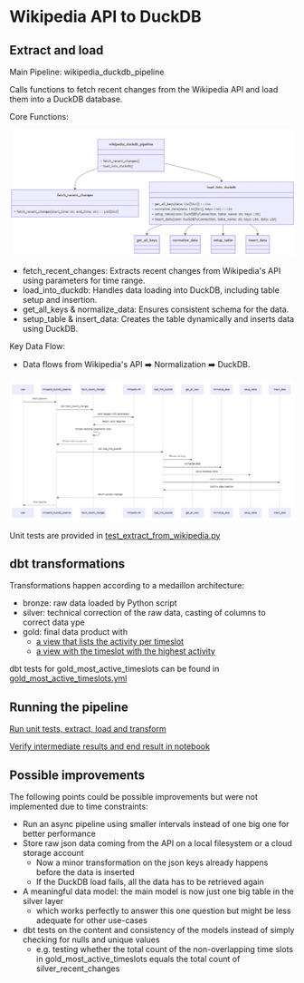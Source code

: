 # Wikipedia API to DuckDB
## Extract and load
Main Pipeline: wikipedia_duckdb_pipeline

Calls functions to fetch recent changes from the Wikipedia API and load them into a DuckDB database.

Core Functions:

![Class diagram](docs/class_diagram.png "Class diagram")

- fetch_recent_changes: Extracts recent changes from Wikipedia's API using parameters for time range.
- load_into_duckdb: Handles data loading into DuckDB, including table setup and insertion.
- get_all_keys & normalize_data: Ensures consistent schema for the data.
- setup_table & insert_data: Creates the table dynamically and inserts data using DuckDB.


Key Data Flow:

- Data flows from Wikipedia's API ➡️ Normalization ➡️ DuckDB.

![Sequence diagram](docs/sequence_diagram.png "Sequence diagram")

Unit tests are provided in [test_extract_from_wikipedia.py](python/test_extract_from_wikipedia.py)


## dbt transformations
Transformations happen according to a medaillon architecture:

- bronze: raw data loaded by Python script
- silver: technical correction of the raw data, casting of columns to correct data ype
- gold: final data product with 
    - [a view that lists the activity per timeslot](dbt_wikipedia_changes/models/gold_most_active_timeslots.sql)
    - [a view with the timeslot with the highest activity](dbt_wikipedia_changes/models/gold_timeslot_highest_activity.sql)

dbt tests for gold_most_active_timeslots can be found in [gold_most_active_timeslots.yml](dbt_wikipedia_changes/models/gold_most_active_timeslots.yml)

## Running the pipeline

[Run unit tests, extract, load and transform](run_all.sh)

[Verify intermediate results and end result in notebook](python/manual_test_queries_duckdb.ipynb)


## Possible improvements
The following points could be possible improvements but were not implemented due to time constraints:
- Run an async pipeline using smaller intervals instead of one big one for better performance
- Store raw json data coming from the API on a local filesystem or a cloud storage account
    - Now a minor transformation on the json keys already happens before the data is inserted
    - If the DuckDB load fails, all the data has to be retrieved again
- A meaningful data model: the main model is now just one big table in the silver layer
    - which works perfectly to answer this one question but might be less adequate for other use-cases
- dbt tests on the content and consistency of the models instead of simply checking for nulls and unique values
    - e.g. testing whether the total count of the non-overlapping time slots in gold_most_active_timeslots equals the total count of silver_recent_changes
